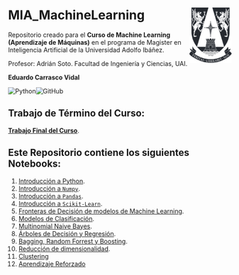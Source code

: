 # MIA_MachineLearning <img src="0. Trabajo Final MIA/img/logo.png" align="right" width = "95px"/>
    
Repositorio creado para el **Curso de Machine Learning (Aprendizaje de Máquinas)** en el programa de Magister en Inteligencia Artificial de la Universidad Adolfo Ibáñez.

Profesor: Adrián Soto. Facultad de Ingeniería y Ciencias, UAI.

**Eduardo Carrasco Vidal**
 
![Python](https://img.shields.io/badge/python-%2314354C.svg)![GitHub](https://img.shields.io/badge/github-%23121011.svg)
## Trabajo de Término del Curso:

[**Trabajo Final del Curso**](https://github.com/educarrascov/MIA_MachineLearning/blob/master/0.%20Trabajo%20Final%20MIA/Actividad%20Final%20educarrascov.ipynb).

## Este Repositorio contiene los siguientes Notebooks:

1. [Introducción a Python](https://github.com/educarrascov/MIA_MachineLearning/blob/master/1.2.%20Coding%20en%20Python%20v1/1.%20Introduccion%20a%20Python%20(MIA%20UAI).ipynb).
2. [Introducción a `Numpy`](https://github.com/educarrascov/MIA_MachineLearning/blob/master/1.2.%20Coding%20en%20Python%20v1/2.%20Pandas%20%2B%20Numpy/2.%20Numpy%20(MIA%20UAI).ipynb).
3. [Introducción a `Pandas`](https://github.com/educarrascov/MIA_MachineLearning/blob/master/1.2.%20Coding%20en%20Python%20v1/2.%20Pandas%20%2B%20Numpy/3.%20Pandas%20(MIA%20UAI).ipynb).
4. [Introducción a `Scikit-Learn`](https://github.com/educarrascov/MIA_MachineLearning/blob/master/1.2.%20Coding%20en%20Python%20v1/3.%20Introducción%20a%20ML/4.%20Introducción%20Scikit%20Learn%20(MIA%20UAI).ipynb).
5. [Fronteras de Decisión de modelos de Machine Learning](https://github.com/educarrascov/MIA_MachineLearning/blob/master/1.2.%20Coding%20en%20Python%20v1/3.%20Introducción%20a%20ML/5.%20Resumen%20Frontera%20Decisión%20Modelos%20ML%20(MIA%20UAI).ipynb).
6. [Modelos de Clasificación](https://github.com/educarrascov/MIA_MachineLearning/blob/master/2.0.%20Clasificación/6.%20Clasificación%20(MIA%20UAI).ipynb).
7. [Multinomial Naive Bayes](https://github.com/educarrascov/MIA_MachineLearning/blob/master/2.5.%20Naive%20Bayes/7.%20Multinomial%20Naive%20Bayes%20(MIA%20UAI).ipynb).
8. [Árboles de Decisión y Regresión](https://github.com/educarrascov/MIA_MachineLearning/blob/master/2.6.%20Decision%20Trees%20%26%20Random%20Forests/8.%20Árboles%20de%20Decisión%20y%20Regresión%20(MIA%20UAI).ipynb).
9. [Bagging, Random Forrest y Boosting](https://github.com/educarrascov/MIA_MachineLearning/blob/master/2.6.%20Decision%20Trees%20%26%20Random%20Forests/9.%20Bagging%2C%20Random%20Forests%20y%20Boosting%20(MIA%20UAI).ipynb).
10. [Reducción de dimensionalidad](https://github.com/educarrascov/MIA_MachineLearning/blob/master/3.3.%20Reducción%20de%20Dimensionalidad%20y%20Clustering/10.%20Reducción%20de%20Dimensionalidad%20(MIA%20UAI).ipynb).
11. [Clustering](https://github.com/educarrascov/MIA_MachineLearning/blob/master/3.3.%20Reducción%20de%20Dimensionalidad%20y%20Clustering/11.%20Clustering%20(MIA%20UAI).ipynb)
12. [Aprendizaje Reforzado](https://github.com/educarrascov/MIA_MachineLearning/blob/master/3.4.%20Aprendizaje%20Reforzado/12.%20Aprendizaje%20Reforzado.ipynb)


